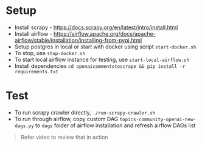 # Setup
- Install scrapy - https://docs.scrapy.org/en/latest/intro/install.html
- Install airflow - https://airflow.apache.org/docs/apache-airflow/stable/installation/installing-from-pypi.html
- Setup postgres in local or start with docker using script `start-docker.sh`
- To stop, use `stop-docker.sh`
- To start local airflow instance for testing, use `start-local-airflow.sh`
- Install dependencies `cd openaicommentstoscrape && pip install -r requirements.txt`

# Test
- To run scrapy crawler directly, `./run-scrapy-crawler.sh`
- To run through airflow, copy custom DAG `topics-community-openai-new-dags.py` to `dags` folder of airflow installation and refresh airflow DAGs list

> Refer video to review that in action
